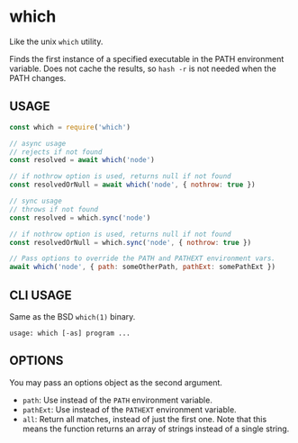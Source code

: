 # which

Like the unix `which` utility.

Finds the first instance of a specified executable in the PATH
environment variable.  Does not cache the results, so `hash -r` is not
needed when the PATH changes.

## USAGE

```javascript
const which = require('which')

// async usage
// rejects if not found
const resolved = await which('node')

// if nothrow option is used, returns null if not found
const resolvedOrNull = await which('node', { nothrow: true })

// sync usage
// throws if not found
const resolved = which.sync('node')

// if nothrow option is used, returns null if not found
const resolvedOrNull = which.sync('node', { nothrow: true })

// Pass options to override the PATH and PATHEXT environment vars.
await which('node', { path: someOtherPath, pathExt: somePathExt })
```

## CLI USAGE

Same as the BSD `which(1)` binary.

```
usage: which [-as] program ...
```

## OPTIONS

You may pass an options object as the second argument.

- `path`: Use instead of the `PATH` environment variable.
- `pathExt`: Use instead of the `PATHEXT` environment variable.
- `all`: Return all matches, instead of just the first one.  Note that
  this means the function returns an array of strings instead of a
  single string.
